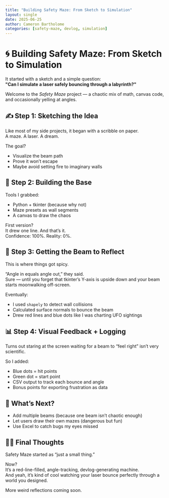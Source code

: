 ```yaml
---
title: "Building Safety Maze: From Sketch to Simulation"
layout: single
date: 2025-06-25
author: Cameron Bartholome
categories: [safety-maze, devlog, simulation]
---
```


# 🌀 Building Safety Maze: From Sketch to Simulation

It started with a sketch and a simple question:  
**"Can I simulate a laser safely bouncing through a labyrinth?"**

Welcome to the *Safety Maze* project — a chaotic mix of math, canvas code, and occasionally yelling at angles.

## ✍️ Step 1: Sketching the Idea

Like most of my side projects, it began with a scribble on paper.  
A maze. A laser. A dream.

The goal?  
- Visualize the beam path
- Prove it won’t escape
- Maybe avoid setting fire to imaginary walls

## 🧱 Step 2: Building the Base

Tools I grabbed:
- Python + tkinter (because why not)
- Maze presets as wall segments
- A canvas to draw the chaos

First version?  
It drew one line. And that’s it.  
Confidence: 100%. Reality: 0%.

## 🔁 Step 3: Getting the Beam to Reflect

This is where things got spicy.

“Angle in equals angle out,” they said.  
Sure — until you forget that tkinter’s Y-axis is upside down and your beam starts moonwalking off-screen.

Eventually:
- I used `shapely` to detect wall collisions
- Calculated surface normals to bounce the beam
- Drew red lines and blue dots like I was charting UFO sightings

## 📊 Step 4: Visual Feedback + Logging

Turns out staring at the screen waiting for a beam to “feel right” isn’t very scientific.

So I added:
- Blue dots = hit points
- Green dot = start point
- CSV output to track each bounce and angle
- Bonus points for exporting frustration as data

## 🚧 What’s Next?

- Add multiple beams (because one beam isn’t chaotic enough)
- Let users draw their own mazes (dangerous but fun)
- Use Excel to catch bugs my eyes missed

## 🧘‍♂️ Final Thoughts

Safety Maze started as “just a small thing.”

Now?  
It’s a red-line-filled, angle-tracking, devlog-generating machine.  
And yeah, it’s kind of cool watching your laser bounce perfectly through a world you designed.

More weird reflections coming soon.
